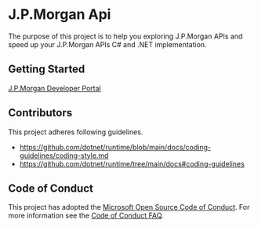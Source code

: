 # J.P.Morgan Api
The purpose of this project is to help you exploring J.P.Morgan APIs and speed up your J.P.Morgan APIs C# and .NET implementation.

## Getting Started
[J.P.Morgan Developer Portal](https://developer.payments.jpmorgan.com/)

## Contributors
This project adheres following guidelines.
- https://github.com/dotnet/runtime/blob/main/docs/coding-guidelines/coding-style.md
- https://github.com/dotnet/runtime/tree/main/docs#coding-guidelines

## Code of Conduct
This project has adopted the [Microsoft Open Source Code of Conduct](https://opensource.microsoft.com/codeofconduct/). For more information see the [Code of Conduct FAQ](https://opensource.microsoft.com/codeofconduct/faq/).